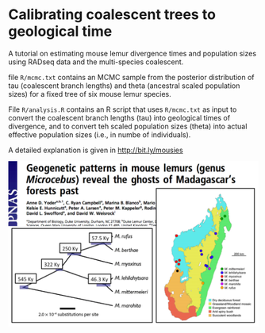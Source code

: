 # Calibrating coalescent trees to geological time

A tutorial on estimating mouse lemur divergence times and population sizes using RADseq data and the multi-species coalescent.

file `R/mcmc.txt` contains an MCMC sample from the posterior distribution of tau (coalescent branch lengths) and theta (ancestral scaled population sizes) for a fixed tree of six mouse lemur species.
 
File `R/analysis.R` contains an R script that uses `R/mcmc.txt` as input to convert the coalescent branch lengths (tau) into geological times of divergence, and to convert teh scaled population sizes (theta) into actual effective population sizes (i.e., in numbe of individuals). 

A detailed explanation is given in http://bit.ly/mousies

![](mousies.png)
